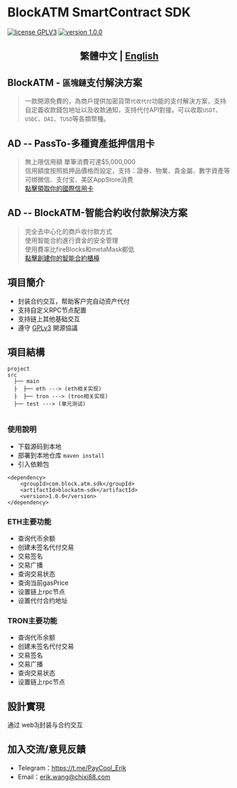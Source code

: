 # BlockATM SmartContract SDK
<p>
<a href="https://www.gnu.org/licenses/gpl-3.0.html"><img src="https://img.shields.io/badge/license-GPLV3-blue" alt="license GPLV3"></a>
<a href="https://github.com/assimon/dujiaoka/releases/tag/1.0.0"><img src="https://img.shields.io/badge/version-1.0.0-red" alt="version 1.0.0"></a>
</p>
<h2 align="center">繁體中文 | <a href="README.md">English</a></h2>  

## BlockATM - `區塊鏈`支付解決方案

>一款開源免費的，為商戶提供加密貨幣`代收代付`功能的支付解決方案，支持自定義收款錢包地址以及收款通知，支持代付API對接。可以收取`USDT`、`USDC`、`DAI`、`TUSD`等各類幣種。


## AD -- PassTo-多種資產抵押信用卡
>無上限信用額 單筆消費可達$5,000,000  
信用額度按照抵押品價格而設定，支持：證券、物業、貴金屬、數字資產等  
可绑微信、支付宝、美区AppStore消费  
[點擊領取你的國際信用卡](https://passtocredit.io/)

## AD -- BlockATM-智能合約收付款解決方案
>完全去中心化的商戶收付款方式  
使用智能合約進行資金的安全管理  
使用費率比fireBlocks和metaMask都低  
[點擊創建你的智能合約櫃檯](https://www.blockatm.net/)

## 項目簡介
-  封装合约交互，帮助客户完自动资产代付
-  支持自定义RPC节点配置
-  支持链上其他基础交互
-  遵守 [GPLv3](https://www.gnu.org/licenses/gpl-3.0.html) 開源協議

## 項目結構
```
project
src
  ├── main 
  ├  ├── eth ---> (eth相关实现)
  ├  ├── tron ---> (tron相关实现)
  ├── test ---> (单元测试)
  
```


### 使用說明

- 下载源码到本地
- 部署到本地仓库 `maven install` 
- 引入依赖包
```
<dependency>
    <groupId>com.block.atm.sdk</groupId>
    <artifactId>blockatm-sdk</artifactId>
    <version>1.0.0</version>
</dependency>
```

### ETH主要功能
- 查询代币余额
- 创建未签名代付交易
- 交易签名
- 交易广播
- 查询交易状态
- 查询当前gasPrice
- 设置链上rpc节点
- 设置代付合约地址

### TRON主要功能
- 查询代币余额
- 创建未签名代付交易
- 交易签名
- 交易广播
- 查询交易状态
- 设置链上rpc节点



## 設計實現
通过 web3j封装与合约交互


## 加入交流/意見反饋
- Telegram：https://t.me/PayCool_Erik
- Email：erik.wang@chixi88.com



